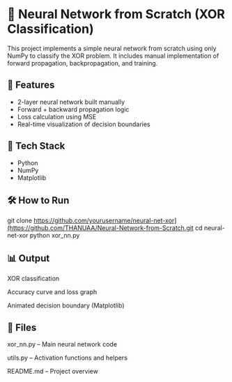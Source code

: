 # 🧠 Neural Network from Scratch (XOR Classification)

This project implements a simple neural network from scratch using only NumPy to classify the XOR problem. It includes manual implementation of forward propagation, backpropagation, and training.

## 🚀 Features
- 2-layer neural network built manually
- Forward + backward propagation logic
- Loss calculation using MSE
- Real-time visualization of decision boundaries

## 🔧 Tech Stack
- Python
- NumPy
- Matplotlib

## 🛠️ How to Run
git clone https://github.com/yourusername/neural-net-xor](https://github.com/THANUAA/Neural-Network-from-Scratch.git
cd neural-net-xor
python xor_nn.py

## 📊 Output
XOR classification

Accuracy curve and loss graph

Animated decision boundary (Matplotlib)

## 📁 Files
xor_nn.py – Main neural network code

utils.py – Activation functions and helpers

README.md – Project overview
